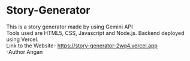 # Story-Generator
This is a story generator made by using Gemini API <br>
Tools used are HTML5, CSS, Javascript and Node.js. Backend deployed using Vercel. <br>
Link to the Website- https://story-generator-2wq4.vercel.app <br>
-Author Angan
